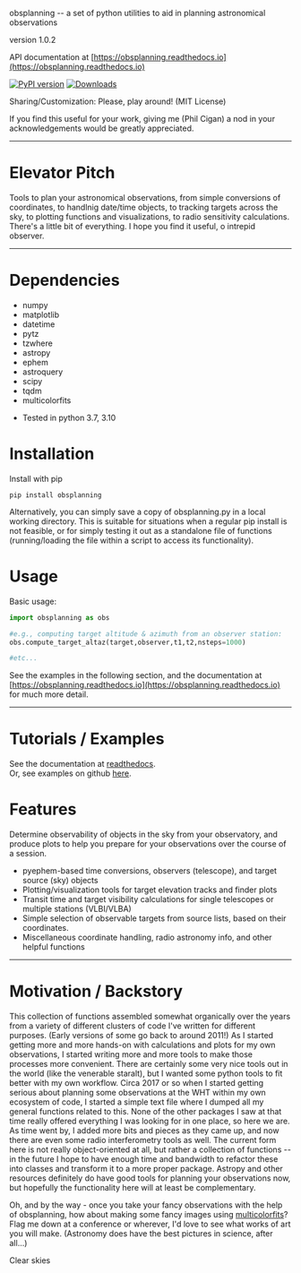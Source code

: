 obsplanning -- a set of python utilities to aid in planning astronomical observations

version 1.0.2

API documentation at [https://obsplanning.readthedocs.io](https://obsplanning.readthedocs.io)





[![PyPI version](https://badge.fury.io/py/obsplanning.svg)](https://badge.fury.io/py/obsplanning)
[![Downloads](https://pepy.tech/badge/obsplanning)](https://pepy.tech/project/obsplanning)


Sharing/Customization: Please, play around!  (MIT License)

If you find this useful for your work, giving me (Phil Cigan) a nod in your acknowledgements would be greatly appreciated.  





-----------------------

# Elevator Pitch

Tools to plan your astronomical observations, from simple conversions of coordinates, to handlnig date/time objects, to tracking targets across the sky, to plotting functions and visualizations, to radio sensitivity calculations.  There's a little bit of everything.  I hope you find it useful, o intrepid observer.



-----------------------

# Dependencies

* numpy
* matplotlib 
* datetime
* pytz
* tzwhere
* astropy
* ephem
* astroquery
* scipy
* tqdm
* multicolorfits


- Tested in python 3.7, 3.10 



# Installation

Install with pip
```console
pip install obsplanning
```

Alternatively, you can simply save a copy of obsplanning.py in a local working directory.  This is suitable for situations when a regular pip install is not feasible, or for simply testing it out as a standalone file of functions (running/loading the file within a script to access its functionality).


# Usage

Basic usage:
```python
import obsplanning as obs

#e.g., computing target altitude & azimuth from an observer station:
obs.compute_target_altaz(target,observer,t1,t2,nsteps=1000)

#etc...
```

See the examples in the following section, and the documentation at [https://obsplanning.readthedocs.io](https://obsplanning.readthedocs.io) for much more detail.


-----------------------

# Tutorials / Examples 

See the documentation at [readthedocs](https://obsplanning.readthedocs.io).  
Or, see examples on github [here](./examples.md).



# Features

Determine observability of objects in the sky from your observatory, and produce plots to help you prepare for your observations over the course of a session.  

- pyephem-based time conversions, observers (telescope), and target source (sky) objects
- Plotting/visualization tools for target elevation tracks and finder plots
- Transit time and target visibility calculations for single telescopes or multiple stations (VLBI/VLBA)
- Simple selection of observable targets from source lists, based on their coordinates. 
- Miscellaneous coordinate handling, radio astronomy info, and other helpful functions




-----------------------

# Motivation / Backstory

This collection of functions assembled somewhat organically over the years from a variety of different clusters of code I've written for different purposes.  (Early versions of some go back to around 2011!)  As I started getting more and more hands-on with calculations and plots for my own observations, I started writing more and more tools to make those processes more convenient.  There are certainly some very nice tools out in the world (like the venerable staralt), but I wanted some python tools to fit better with my own workflow.  Circa 2017 or so when I started getting serious about planning some observations at the WHT within my own ecosystem of code, I started a simple text file where I dumped all my general functions related to this.  None of the other packages I saw at that time really offered everything I was looking for in one place, so here we are.  As time went by, I added more bits and pieces as they came up, and now there are even some radio interferometry tools as well.  The current form here is not really object-oriented at all, but rather a collection of functions -- in the future I hope to have enough time and bandwidth to refactor these into classes and transform it to a more proper package.  Astropy and other resources definitely do have good tools for planning your observations now, but hopefully the functionality here will at least be complementary. 

Oh, and by the way - once you take your fancy observations with the help of obsplanning, how about making some fancy images using [multicolorfits](https://github.com/pjcigan/multicolorfits)?  Flag me down at a conference or wherever, I'd love to see what works of art you will make.  (Astronomy does have the best pictures in science, after all...)

Clear skies











